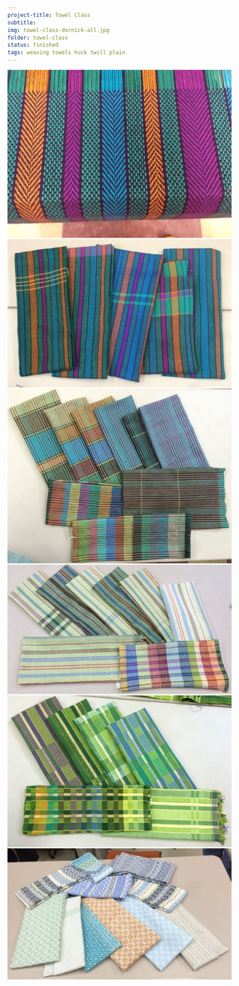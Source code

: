 ```yaml
---
project-title: Towel Class
subtitle: 
img: towel-class-dornick-all.jpg
folder: towel-class
status: finished
tags: weaving towels huck twill plain
---
```

<section id="photos">
<a href="towel-class-dornick.jpg">
	<img src="towel-class-dornick.jpg" />
</a>
<a href="towel-class-dornick.jpg">
	<img src="towel-class-dornick-all.jpg" />
</a>
<a href="towel-class-fistful.jpg">
	<img src="towel-class-fistful.jpg" />
</a>
<a href="towel-class-huck.jpg">
	<img src="towel-class-huck.jpg" />
</a>
<a href="towel-class1.jpg">
	<img src="towel-class1.jpg" />
</a>
<a href="towel-class-twill.jpg">
	<img src="towel-class-twill.jpg" />
</a>
</section><!-- /#photos --> 